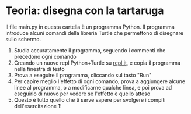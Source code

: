 # Teoria: disegna con la tartaruga

Il file main.py in questa cartella è un programma Python. Il programma introduce alcuni comandi della libreria Turtle che permettono di disegnare sullo schermo.

1. Studia accuratamente il programma, seguendo i commenti che precedono ogni comando
1. Creando un nuove repl Python+Turtle su [repl.it](https://replit.com/), e copia il programma nella finestra di testo
1. Prova a eseguire il programma, cliccando sul tasto "Run"
1. Per capire meglio l'effetto di ogni comando, prova a aggiungere alcune linee al programma, o a modificarne qualche linea, 
   e poi prova ad eseguirlo di nuovo per vedere se l'effetto è quello atteso
3. Questo è tutto quello che ti serve sapere per svolgere i compiti dell'esercitazione 1!
